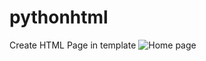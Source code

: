 # pythonhtml
Create HTML Page in template
![Home page](https://user-images.githubusercontent.com/81771773/115708587-a2140480-a389-11eb-8f46-714cd83f5c7a.PNG)
